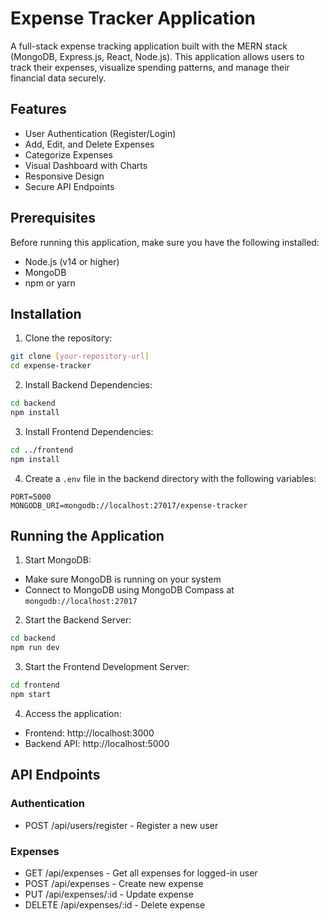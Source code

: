 # Expense Tracker Application

A full-stack expense tracking application built with the MERN stack (MongoDB, Express.js, React, Node.js). This application allows users to track their expenses, visualize spending patterns, and manage their financial data securely.

## Features

- User Authentication (Register/Login)
- Add, Edit, and Delete Expenses
- Categorize Expenses
- Visual Dashboard with Charts
- Responsive Design
- Secure API Endpoints

## Prerequisites

Before running this application, make sure you have the following installed:
- Node.js (v14 or higher)
- MongoDB
- npm or yarn

## Installation

1. Clone the repository:
```bash
git clone [your-repository-url]
cd expense-tracker
```

2. Install Backend Dependencies:
```bash
cd backend
npm install
```

3. Install Frontend Dependencies:
```bash
cd ../frontend
npm install
```

4. Create a `.env` file in the backend directory with the following variables:
```
PORT=5000
MONGODB_URI=mongodb://localhost:27017/expense-tracker
```

## Running the Application

1. Start MongoDB:
- Make sure MongoDB is running on your system
- Connect to MongoDB using MongoDB Compass at `mongodb://localhost:27017`

2. Start the Backend Server:
```bash
cd backend
npm run dev
```

3. Start the Frontend Development Server:
```bash
cd frontend
npm start
```

4. Access the application:
- Frontend: http://localhost:3000
- Backend API: http://localhost:5000

## API Endpoints

### Authentication
- POST /api/users/register - Register a new user

### Expenses
- GET /api/expenses - Get all expenses for logged-in user
- POST /api/expenses - Create new expense
- PUT /api/expenses/:id - Update expense
- DELETE /api/expenses/:id - Delete expense
